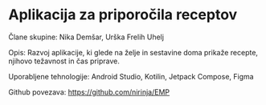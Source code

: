 # Aplikacija za priporočila receptov

Člane skupine: Nika Demšar, Urška Frelih Uhelj

Opis: Razvoj aplikacije, ki glede na želje in sestavine doma prikaže recepte, njihovo težavnost in čas priprave. 

Uporabljene tehnologije: Android Studio, Kotilin, Jetpack Compose, Figma

Github povezava: https://github.com/nirinja/EMP 
